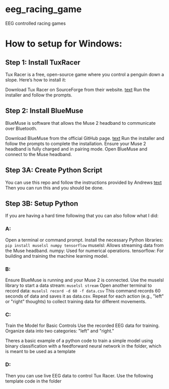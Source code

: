 # eeg_racing_game
EEG controlled racing games

# How to setup for Windows:

## Step 1: Install TuxRacer
Tux Racer is a free, open-source game where you control a penguin down a slope. Here’s how to install it:

Download Tux Racer on SourceForge from their website.
[text](https://tuxracer.sourceforge.net/download.html#Windows)
Run the installer and follow the prompts.

## Step 2: Install BlueMuse

BlueMuse is software that allows the Muse 2 headband to communicate over Bluetooth.

Download BlueMuse from the official GitHub page.
[text](https://github.com/kowalej/BlueMuse)
Run the installer and follow the prompts to complete the installation.
Ensure your Muse 2 headband is fully charged and in pairing mode.
Open BlueMuse and connect to the Muse headband.

## Step 3A: Create Python Script
You can use this repo and follow the instructions provided by Andrews
[text](https://github.com/YYK2007/VirtualScrollableKeyboard/tree/main)
Then you can run this and you should be done.

## Step 3B: Setup Python 
If you are having a hard time following that you can also follow what I did:

### A:
Open a terminal or command prompt.
Install the necessary Python libraries:
```pip install muselsl numpy tensorflow```
muselsl: Allows streaming data from the Muse headband.
numpy: Used for numerical operations.
tensorflow: For building and training the machine learning model.

### B:
Ensure BlueMuse is running and your Muse 2 is connected.
Use the muselsl library to start a data stream:
```muselsl stream```
Open another terminal to record data:
```muselsl record -d 60 -f data.csv```
This command records 60 seconds of data and saves it as data.csv. Repeat for each action (e.g., "left" or "right" thoughts) to collect training data for different movements.

### C:
Train the Model for Basic Controls
Use the recorded EEG data for training. Organize data into two categories: "left" and "right."

Theres a basic example of a python code to train a simple model using binary classification with a feedforward neural network in the folder, which is meant to be used as a template

### D:
Then you can use live EEG data to control Tux Racer. Use the following template code in the folder
